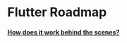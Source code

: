 # Flutter Roadmap

#### [How does it work behind the scenes?](https://github.com/bhaveshtandel17/flutter-a-to-z/blob/master/Basics/how-does-flutter-work.md)
